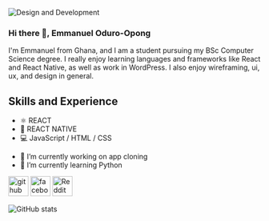 ![Design and Development](https://www.shutterstock.com/image-vector/programming-web-banner-best-languages-260nw-1676060566.jpg)
### Hi there 👋, Emmanuel Oduro-Opong
I'm Emmanuel from Ghana, and I am a student pursuing my BSc Computer Science degree. I really enjoy learning languages and frameworks like React and React Native, as well as work in WordPress. I also enjoy wireframing, ui, ux, and design in general.

## Skills and Experience
* ⚛️ REACT
* 📱 REACT NATIVE
* 💻 JavaScript / HTML / CSS

- 🔭 I’m currently working on app cloning 
- 🌱 I’m currently learning Python 


[<img src='https://cdn.jsdelivr.net/npm/simple-icons@3.0.1/icons/github.svg' alt='github' height='40'>](https://github.com/Dru-pong)  [<img src='https://cdn.jsdelivr.net/npm/simple-icons@3.0.1/icons/facebook.svg' alt='facebook' height='40'>](https://www.facebook.com/EmmanuelOduro-Opong)  [<img src='https://cdn.jsdelivr.net/npm/simple-icons@3.0.1/icons/reddit.svg' alt='Reddit' height='40'>](https://www.reddit.com/user/drupong)  

![GitHub stats](https://github-readme-stats.vercel.app/api?username=Dru-pong&show_icons=true)  

